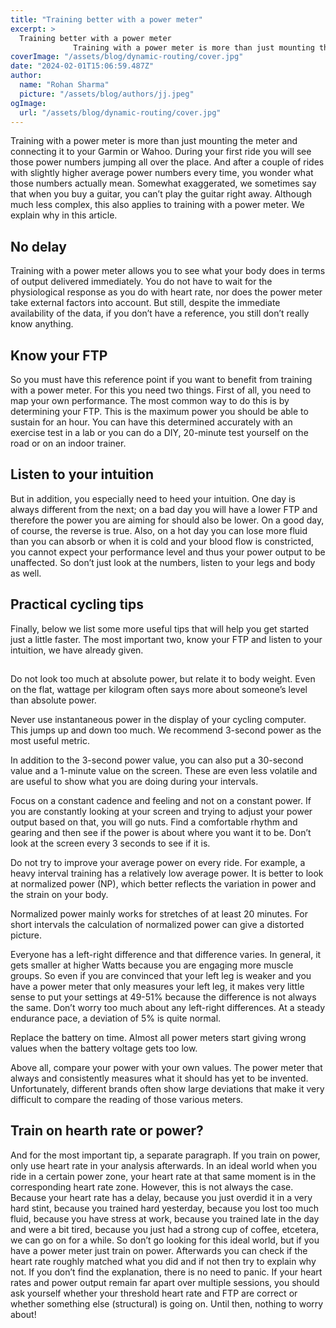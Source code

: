 ```yaml
---
title: "Training better with a power meter"
excerpt: >
  Training better with a power meter
              Training with a power meter is more than just mounting the meter and connecting it to your Garmin or Wahoo. During your first ride you will see those pow
coverImage: "/assets/blog/dynamic-routing/cover.jpg"
date: "2024-02-01T15:06:59.487Z"
author:
  name: "Rohan Sharma"
  picture: "/assets/blog/authors/jj.jpeg"
ogImage:
  url: "/assets/blog/dynamic-routing/cover.jpg"
---
```


Training with a power meter is more than just mounting the meter and connecting it to your Garmin or Wahoo. During your first ride you will see those power numbers jumping all over the place. And after a couple of rides with slightly higher average power numbers every time, you wonder what those numbers actually mean. Somewhat exaggerated, we sometimes say that when you buy a guitar, you can’t play the guitar right away. Although much less complex, this also applies to training with a power meter. We explain why in this article.


## No delay

Training with a power meter allows you to see what your body does in terms of output delivered immediately. You do not have to wait for the physiological response as you do with heart rate, nor does the power meter take external factors into account. But still, despite the immediate availability of the data, if you don’t have a reference, you still don’t really know anything.


## Know your FTP

So you must have this reference point if you want to benefit from training with a power meter. For this you need two things. First of all, you need to map your own performance. The most common way to do this is by determining your FTP. This is the maximum power you should be able to sustain for an hour. You can have this determined accurately with an exercise test in a lab or you can do a DIY, 20-minute test yourself on the road or on an indoor trainer.


## Listen to your intuition

But in addition, you especially need to heed your intuition. One day is always different from the next; on a bad day you will have a lower FTP and therefore the power you are aiming for should also be lower. On a good day, of course, the reverse is true. Also, on a hot day you can lose more fluid than you can absorb or when it is cold and your blood flow is constricted, you cannot expect your performance level and thus your power output to be unaffected. So don’t just look at the numbers, listen to your legs and body as well.


## Practical cycling tips

Finally, below we list some more useful tips that will help you get started just a little faster. The most important two, know your FTP and listen to your intuition, we have already given.


## 

Do not look too much at absolute power, but relate it to body weight. Even on the flat, wattage per kilogram often says more about someone’s level than absolute power.


Never use instantaneous power in the display of your cycling computer. This jumps up and down too much. We recommend 3-second power as the most useful metric.


In addition to the 3-second power value, you can also put a 30-second value and a 1-minute value on the screen. These are even less volatile and are useful to show what you are doing during your intervals.


Focus on a constant cadence and feeling and not on a constant power. If you are constantly looking at your screen and trying to adjust your power output based on that, you will go nuts. Find a comfortable rhythm and gearing and then see if the power is about where you want it to be. Don’t look at the screen every 3 seconds to see if it is.


Do not try to improve your average power on every ride. For example, a heavy interval training has a relatively low average power. It is better to look at normalized power (NP), which better reflects the variation in power and the strain on your body.


Normalized power mainly works for stretches of at least 20 minutes. For short intervals the calculation of normalized power can give a distorted picture.


Everyone has a left-right difference and that difference varies. In general, it gets smaller at higher Watts because you are engaging more muscle groups. So even if you are convinced that your left leg is weaker and you have a power meter that only measures your left leg, it makes very little sense to put your settings at 49-51% because the difference is not always the same. Don’t worry too much about any left-right differences. At a steady endurance pace, a deviation of 5% is quite normal.


Replace the battery on time. Almost all power meters start giving wrong values when the battery voltage gets too low.


Above all, compare your power with your own values. The power meter that always and consistently measures what it should has yet to be invented. Unfortunately, different brands often show large deviations that make it very difficult to compare the reading of those various meters.


## 

## Train on hearth rate or power?

And for the most important tip, a separate paragraph. If you train on power, only use heart rate in your analysis afterwards. In an ideal world when you ride in a certain power zone, your heart rate at that same moment is in the corresponding heart rate zone. However, this is not always the case. Because your heart rate has a delay, because you just overdid it in a very hard stint, because you trained hard yesterday, because you lost too much fluid, because you have stress at work, because you trained late in the day and were a bit tired, because you just had a strong cup of coffee, etcetera, we can go on for a while. So don’t go looking for this ideal world, but if you have a power meter just train on power. Afterwards you can check if the heart rate roughly matched what you did and if not then try to explain why not. If you don’t find the explanation, there is no need to panic. If your heart rates and power output remain far apart over multiple sessions, you should ask yourself whether your threshold heart rate and FTP are correct or whether something else (structural) is going on. Until then, nothing to worry about!
